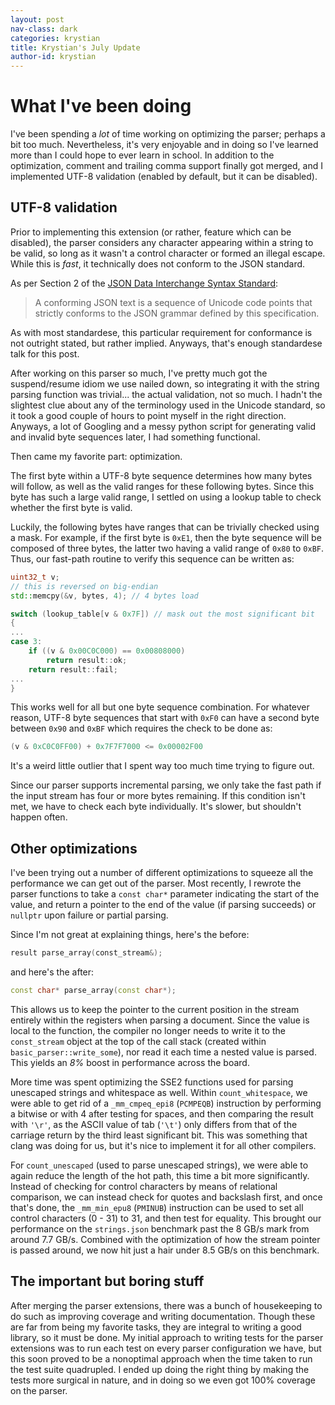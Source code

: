 ```yaml
---
layout: post
nav-class: dark
categories: krystian
title: Krystian's July Update
author-id: krystian
---
```


# What I've been doing

I've been spending a *lot* of time working on optimizing the parser; perhaps a bit too much. Nevertheless, it's very enjoyable and in doing so I've learned more than I could hope to ever learn in school. In addition to the optimization, comment and trailing comma support finally got merged, and I implemented UTF-8 validation (enabled by default, but it can be disabled).

## UTF-8 validation

Prior to implementing this extension (or rather, feature which can be disabled), the parser considers any character appearing within a string to be valid, so long as it wasn't a control character or formed an illegal escape. While this is _fast_, it technically does not conform to the JSON standard. 

As per Section 2 of the [JSON Data Interchange Syntax Standard](http://www.ecma-international.org/publications/files/ECMA-ST/ECMA-404.pdf):

> A conforming JSON text is a sequence of Unicode code points that strictly conforms to the JSON grammar defined by this specification.

As with most standardese, this particular requirement for conformance is not outright stated, but rather implied. Anyways, that's enough standardese talk for this post.

After working on this parser so much, I've pretty much got the suspend/resume idiom we use nailed down, so integrating it with the string parsing function was trivial... the actual validation, not so much. I hadn't the slightest clue about any of the terminology used in the Unicode standard, so it took a good couple of hours to point myself in the right direction. Anyways, a lot of Googling and a messy python script for generating valid and invalid byte sequences later, I had something functional.

Then came my favorite part: optimization. 

The first byte within a UTF-8 byte sequence determines how many bytes will follow, as well as the valid ranges for these following bytes. Since this byte has such a large valid range, I settled on using a lookup table to check whether the first byte is valid.

Luckily, the following bytes have ranges that can be trivially checked using a mask. For example, if the first byte is `0xE1`, then the byte sequence will be composed of three bytes, the latter two having a valid range of `0x80` to `0xBF`. Thus, our fast-path routine to verify this sequence can be written as:

```cpp
uint32_t v;
// this is reversed on big-endian
std::memcpy(&v, bytes, 4); // 4 bytes load

switch (lookup_table[v & 0x7F]) // mask out the most significant bit
{
...
case 3:
	if ((v & 0x00C0C000) == 0x00808000)
		return result::ok;
	return result::fail;
...
}
```

This works well for all but one byte sequence combination. For whatever reason, UTF-8 byte sequences that start with `0xF0` can have a second byte between `0x90` and `0xBF` which requires the check to be done as:

```cpp
(v & 0xC0C0FF00) + 0x7F7F7000 <= 0x00002F00
```

It's a weird little outlier that I spent way too much time trying to figure out.

Since our parser supports incremental parsing, we only take the fast path if the input stream has four or more bytes remaining. If this condition isn't met, we have to check each byte individually. It's slower, but shouldn't happen often.

## Other optimizations

I've been trying out a number of different optimizations to squeeze all the performance we can get out of the parser. Most recently, I rewrote the parser functions to take a `const char*` parameter indicating the start of the value, and return a pointer to the end of the value (if parsing succeeds) or `nullptr` upon failure or partial parsing. 

Since I'm not great at explaining things, here's the before:

```cpp
result parse_array(const_stream&);
```

and here's the after:

```cpp
const char* parse_array(const char*);
```

This allows us to keep the pointer to the current position in the stream entirely within the registers when parsing a document. Since the value is local to the function, the compiler no longer needs to write it to the `const_stream` object at the top of the call stack (created within `basic_parser::write_some`), nor read it each time a nested value is parsed. This yields an *8%* boost in performance across the board.

More time was spent optimizing the SSE2 functions used for parsing unescaped strings and whitespace as well. Within `count_whitespace`, we were able to get rid of a `_mm_cmpeq_epi8` (`PCMPEQB`) instruction by performing a bitwise or with 4 after testing for spaces, and then comparing the result with `'\r'`, as the ASCII value of tab (`'\t'`) only differs from that of the carriage return by the third least significant bit. This was something that clang was doing for us, but it's nice to implement it for all other compilers. 

For `count_unescaped` (used to parse unescaped strings), we were able to again reduce the length of the hot path, this time a bit more significantly. Instead of checking for control characters by means of relational comparison, we can instead check for quotes and backslash first, and once that's done, the `_mm_min_epu8` (`PMINUB`) instruction can be used to set all control characters (0 - 31) to 31, and then test for equality. This brought our performance on the `strings.json` benchmark past the 8 GB/s mark from around 7.7 GB/s. Combined with the optimization of how the stream pointer is passed around, we now hit just a hair under 8.5 GB/s on this benchmark. 

## The important but boring stuff

After merging the parser extensions, there was a bunch of housekeeping to do such as improving coverage and writing documentation. Though these are far from being my favorite tasks, they are integral to writing a good library, so it must be done. My initial approach to writing tests for the parser extensions was to run each test on every parser configuration we have, but this soon proved to be a nonoptimal approach when the time taken to run the test suite quadrupled. I ended up doing the right thing by making the tests more surgical in nature, and in doing so we even got 100% coverage on the parser. 
